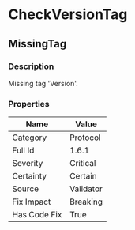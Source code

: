 ﻿---  
uid: Validator_1_6_1  
---

# CheckVersionTag

## MissingTag

### Description

Missing tag 'Version'.

### Properties

| Name         | Value     |
| ------------ | --------- |
| Category     | Protocol  |
| Full Id      | 1.6.1     |
| Severity     | Critical  |
| Certainty    | Certain   |
| Source       | Validator |
| Fix Impact   | Breaking  |
| Has Code Fix | True      |
